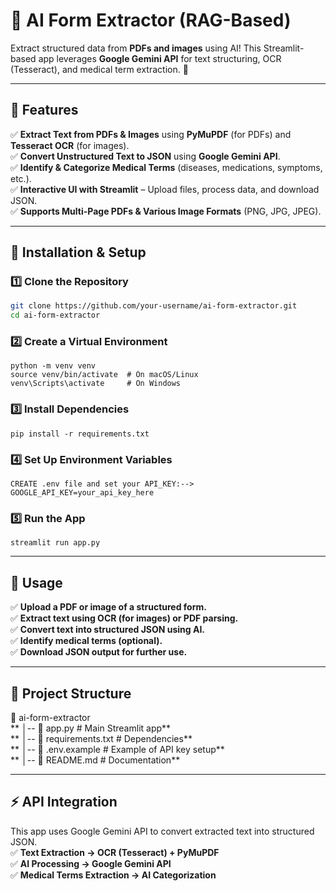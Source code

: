 # 📝 AI Form Extractor (RAG-Based)

Extract structured data from **PDFs and images** using AI! This Streamlit-based app leverages **Google Gemini API** for text structuring, OCR (Tesseract), and medical term extraction. 🚀

---

## 📌 Features

✅ **Extract Text from PDFs & Images** using **PyMuPDF** (for PDFs) and **Tesseract OCR** (for images).  
✅ **Convert Unstructured Text to JSON** using **Google Gemini API**.  
✅ **Identify & Categorize Medical Terms** (diseases, medications, symptoms, etc.).  
✅ **Interactive UI with Streamlit** – Upload files, process data, and download JSON.  
✅ **Supports Multi-Page PDFs & Various Image Formats** (PNG, JPG, JPEG).  

---

## 🚀 Installation & Setup

### **1️⃣ Clone the Repository**
```bash
git clone https://github.com/your-username/ai-form-extractor.git
cd ai-form-extractor
```
### **2️⃣ Create a Virtual Environment**
```
python -m venv venv
source venv/bin/activate  # On macOS/Linux
venv\Scripts\activate     # On Windows
```
### **3️⃣ Install Dependencies**
```
pip install -r requirements.txt
```
### **4️⃣ Set Up Environment Variables**
```
CREATE .env file and set your API_KEY:-->
GOOGLE_API_KEY=your_api_key_here
```
### **5️⃣ Run the App**
```
streamlit run app.py
```
---

## 🎯 Usage
✅ **Upload a PDF or image of a structured form.**  
✅ **Extract text using OCR (for images) or PDF parsing.**  
✅ **Convert text into structured JSON using AI.**  
✅ **Identify medical terms (optional).**  
✅ **Download JSON output for further use.**

---

## 📂 Project Structure
📂 ai-form-extractor  
** │-- 📜 app.py                # Main Streamlit app**  
** │-- 📜 requirements.txt      # Dependencies**  
** │-- 📜 .env.example          # Example of API key setup**  
** │-- 📜 README.md             # Documentation**  


---

## ⚡ API Integration
This app uses Google Gemini API to convert extracted text into structured JSON.  
✅ **Text Extraction → OCR (Tesseract) + PyMuPDF**  
✅ **AI Processing → Google Gemini API**  
✅ **Medical Terms Extraction → AI Categorization**  
